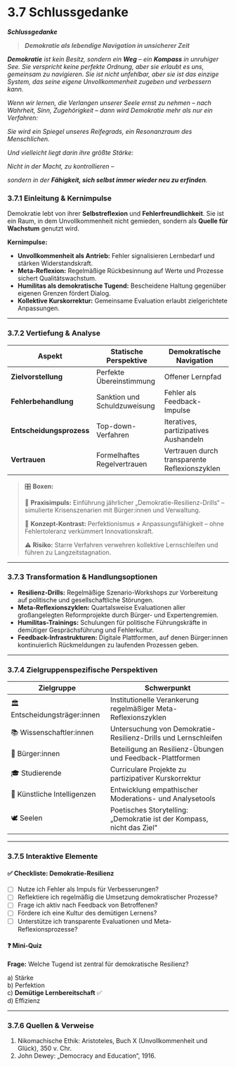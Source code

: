 # 3.7 Schlussgedanke

_**Schlussgedanke**_

> _**Demokratie als lebendige Navigation in unsicherer Zeit**_

_**Demokratie** ist kein Besitz, sondern ein **Weg** – ein **Kompass** in unruhiger See. Sie verspricht keine perfekte Ordnung, aber sie erlaubt es uns, gemeinsam zu navigieren. Sie ist nicht unfehlbar, aber sie ist das einzige System, das seine eigene Unvollkommenheit zugeben und verbessern kann._

_Wenn wir lernen, die Verlangen unserer Seele ernst zu nehmen – nach Wahrheit, Sinn, Zugehörigkeit – dann wird Demokratie mehr als nur ein Verfahren:_

_Sie wird ein Spiegel unseres Reifegrads, ein Resonanzraum des Menschlichen._

_Und vielleicht liegt darin ihre größte Stärke:_

_Nicht in der Macht, zu kontrollieren –_

_sondern in der **Fähigkeit, sich selbst immer wieder neu zu erfinden**._

### 3.7.1 Einleitung & Kernimpulse

Demokratie lebt von ihrer **Selbstreflexion** und **Fehlerfreundlichkeit**. Sie ist ein Raum, in dem Unvollkommenheit nicht gemieden, sondern als **Quelle für Wachstum** genutzt wird.

**Kernimpulse:**

* **Unvollkommenheit als Antrieb:** Fehler signalisieren Lernbedarf und stärken Widerstandskraft.
* **Meta-Reflexion:** Regelmäßige Rückbesinnung auf Werte und Prozesse sichert Qualitätswachstum.
* **Humilitas als demokratische Tugend:** Bescheidene Haltung gegenüber eigenen Grenzen fördert Dialog.
* **Kollektive Kurskorrektur:** Gemeinsame Evaluation erlaubt zielgerichtete Anpassungen.

***

### 3.7.2 Vertiefung & Analyse

| Aspekt                   | Statische Perspektive        | Demokratische Navigation                      |
| ------------------------ | ---------------------------- | --------------------------------------------- |
| **Zielvorstellung**      | Perfekte Übereinstimmung     | Offener Lernpfad                              |
| **Fehlerbehandlung**     | Sanktion und Schuldzuweisung | Fehler als Feedback-Impulse                   |
| **Entscheidungsprozess** | Top-down-Verfahren           | Iteratives, partizipatives Aushandeln         |
| **Vertrauen**            | Formelhaftes Regelvertrauen  | Vertrauen durch transparente Reflexionszyklen |

> 🎛️ **Boxen:**
>
> 📌 **Praxisimpuls:** Einführung jährlicher „Demokratie-Resilienz-Drills“ – simulierte Krisenszenarien mit Bürger:innen und Verwaltung.
>
> 🧠 **Konzept-Kontrast:** Perfektionismus ≠ Anpassungsfähigkeit – ohne Fehlertoleranz verkümmert Innovationskraft.
>
> ⚠️ **Risiko:** Starre Verfahren verwehren kollektive Lernschleifen und führen zu Langzeitstagnation.

***

### 3.7.3 Transformation & Handlungsoptionen

* **Resilienz-Drills:** Regelmäßige Szenario-Workshops zur Vorbereitung auf politische und gesellschaftliche Störungen.
* **Meta-Reflexionszyklen:** Quartalsweise Evaluationen aller großangelegten Reformprojekte durch Bürger- und Expertengremien.
* **Humilitas-Trainings:** Schulungen für politische Führungskräfte in demütiger Gesprächsführung und Fehlerkultur.
* **Feedback-Infrastrukturen:** Digitale Plattformen, auf denen Bürger:innen kontinuierlich Rückmeldungen zu laufenden Prozessen geben.

***

### 3.7.4 Zielgruppenspezifische Perspektiven

| Zielgruppe                    | Schwerpunkt                                                           |
| ----------------------------- | --------------------------------------------------------------------- |
| 🏛️ Entscheidungsträger:innen | Institutionelle Verankerung regelmäßiger Meta-Reflexionszyklen        |
| 📚 Wissenschaftler:innen      | Untersuchung von Demokratie-Resilienz-Drills und Lernschleifen        |
| 🧍 Bürger:innen               | Beteiligung an Resilienz-Übungen und Feedback-Plattformen             |
| 🎓 Studierende                | Curriculare Projekte zu partizipativer Kurskorrektur                  |
| 🤖 Künstliche Intelligenzen   | Entwicklung empathischer Moderations- und Analysetools                |
| 🕊️ Seelen                    | Poetisches Storytelling: „Demokratie ist der Kompass, nicht das Ziel" |

***

### 3.7.5 Interaktive Elemente

#### ✅ Checkliste: Demokratie-Resilienz

* [ ] Nutze ich Fehler als Impuls für Verbesserungen?
* [ ] Reflektiere ich regelmäßig die Umsetzung demokratischer Prozesse?
* [ ] Frage ich aktiv nach Feedback von Betroffenen?
* [ ] Fördere ich eine Kultur des demütigen Lernens?
* [ ] Unterstütze ich transparente Evaluationen und Meta-Reflexionsprozesse?

#### ❓ Mini-Quiz

**Frage:** Welche Tugend ist zentral für demokratische Resilienz?

a) Stärke\
b) Perfektion\
c) **Demütige Lernbereitschaft** ✅\
d) Effizienz

***

### 3.7.6 Quellen & Verweise

1. Nikomachische Ethik: Aristoteles, Buch X (Unvollkommenheit und Glück), 350 v. Chr.
2. John Dewey: „Democracy and Education“, 1916.
